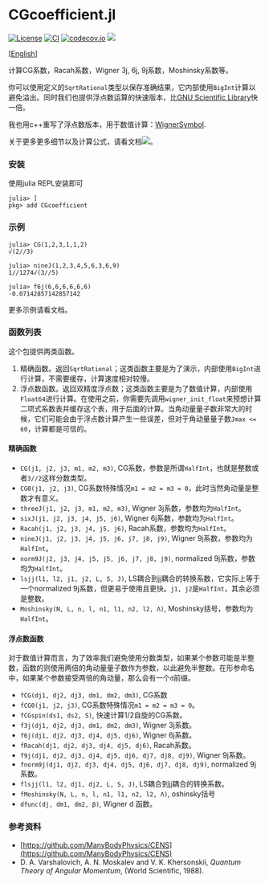 # CGcoefficient.jl

[![License](http://img.shields.io/badge/license-MIT-brightgreen.svg?style=flat)](LICENSE)
[![CI](https://github.com/0382/CGcoefficient.jl/actions/workflows/CI.yml/badge.svg)](https://github.com/0382/CGcoefficient.jl/actions/workflows/CI.yml)
[![codecov.io](http://codecov.io/github/0382/CGcoefficient.jl/coverage.svg?branch=master)](http://codecov.io/github/0382/CGcoefficient.jl?branch=master)
[![](https://img.shields.io/badge/docs-dev-blue.svg)](https://0382.github.io/CGcoefficient.jl/dev)

[[English](README.md)]

计算CG系数，Racah系数，Wigner 3j, 6j, 9j系数，Moshinsky系数等。

你可以使用定义的`SqrtRational`类型以保存准确结果，它内部使用`BigInt`计算以避免溢出。同时我们也提供浮点数运算的快速版本，比[GNU Scientific Library](https://www.gnu.org/software/gsl/)快一倍。

我也用c++重写了浮点数版本，用于数值计算：[WignerSymbol](https://github.com/0382/WignerSymbol).

关于更多更多细节以及计算公式，请看文档[![](https://img.shields.io/badge/docs-dev-blue.svg)](https://0382.github.io/CGcoefficient.jl/dev)。

### 安装

使用julia REPL安装即可
```julia-repl
julia> ]
pkg> add CGcoefficient
```

### 示例

```julia-repl
julia> CG(1,2,3,1,1,2)
√(2//3)

julia> nineJ(1,2,3,4,5,6,3,6,9)
1//1274√(3//5)

julia> f6j(6,6,6,6,6,6)
-0.07142857142857142
```

更多示例请看文档。

### 函数列表

这个包提供两类函数。

1. 精确函数。返回`SqrtRational`；这类函数主要是为了演示，内部使用`BigInt`进行计算，不需要缓存，计算速度相对较慢。
2. 浮点数函数。返回双精度浮点数；这类函数主要是为了数值计算，内部使用`Float64`进行计算。在使用之前，你需要先调用`wigner_init_float`来预想计算二项式系数表并缓存这个表，用于后面的计算。当角动量量子数非常大的时候，它们可能会由于浮点数计算产生一些误差，但对于角动量量子数`Jmax <= 60`，计算都是可信的。

#### 精确函数

- `CG(j1, j2, j3, m1, m2, m3)`, CG系数，参数是所谓`HalfInt`，也就是整数或者`3//2`这样分数类型。
- `CG0(j1, j2, j3)`, CG系数特殊情况`m1 = m2 = m3 = 0`，此时当然角动量是整数才有意义。
- `threeJ(j1, j2, j3, m1, m2, m3)`, Wigner 3j系数，参数均为`HalfInt`。
- `sixJ(j1, j2, j3, j4, j5, j6)`, Wigner 6j系数，参数均为`HalfInt`。
- `Racah(j1, j2, j3, j4, j5, j6)`, Racah系数，参数均为`HalfInt`。
- `nineJ(j1, j2, j3, j4, j5, j6, j7, j8, j9)`, Wigner 9j系数，参数均为`HalfInt`。
- `norm9J(j2, j3, j4, j5, j5, j6, j7, j8, j9)`, normalized 9j系数，参数均为`HalfInt`。
- `lsjj(l1, l2, j1, j2, L, S, J)`, LS耦合到jj耦合的转换系数，它实际上等于一个normalized 9j系数，但更易于使用且更快。`j1, j2`是`HalfInt`，其余必须是整数。
- `Moshinsky(N, L, n, l, n1, l1, n2, l2, Λ)`, Moshinsky括号，参数均为`HalfInt`。

#### 浮点数函数

对于数值计算而言，为了效率我们避免使用分数类型，如果某个参数可能是半整数，函数的则使用两倍的角动量量子数作为参数，以此避免半整数。在形参命名中，如果某个参数接受两倍的角动量，那么会有一个`d`前缀。

- `fCG(dj1, dj2, dj3, dm1, dm2, dm3)`, CG系数
- `fCG0(j1, j2, j3)`, CG系数特殊情况`m1 = m2 = m3 = 0`。
- `fCGspin(ds1, ds2, S)`, 快速计算1/2自旋的CG系数。
- `f3j(dj1, dj2, dj3, dm1, dm2, dm3)`, Wigner 3j系数。
- `f6j(dj1, dj2, dj3, dj4, dj5, dj6)`, Wigner 6j系数。
- `fRacah(dj1, dj2, dj3, dj4, dj5, dj6)`, Racah系数。
- `f9j(dj1, dj2, dj3, dj4, dj5, dj6, dj7, dj8, dj9)`, Wigner 9j系数。
- `fnorm9j(dj1, dj2, dj3, dj4, dj5, dj6, dj7, dj8, dj9)`, normalized 9j系数。
- `flsjj(l1, l2, dj1, dj2, L, S, J)`, LS耦合到jj耦合的转换系数。
- `fMoshinsky(N, L, n, l, n1, l1, n2, l2, Λ)`, oshinsky括号
- `dfunc(dj, dm1, dm2, β)`, Wigner d 函数。


### 参考资料

- [https://github.com/ManyBodyPhysics/CENS](https://github.com/ManyBodyPhysics/CENS)
- D. A. Varshalovich, A. N. Moskalev and V. K. Khersonskii, *Quantum Theory of Angular Momentum*, (World Scientific, 1988).